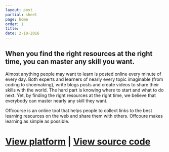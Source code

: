 ```yaml
---
layout: post
partial: sheet
page: home
order: 1
title: 
date: 2-10-2016
---
```

## When you find the right resources at the right time, you can master any skill you want.

Almost anything people may want to learn is posted online every minute of every day. Both experts and learners of nearly every topic imaginable (from coding to shoemaking), write blogs posts and create videos to share their skills with the world. The hard part is knowing where to start and what to do next. Yet, by finding the right resources at the right time, we believe that everybody can master nearly any skill they want.

Offcourse is an online tool that helps people to collect links to the best learning resources on the web and share them with others. Offcoure makes learning as simple as possible.

# [View platform](http://platform.offcourse.io/) | [View source code](https://github.com/OffCourse)
